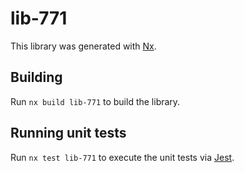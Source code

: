 # lib-771

This library was generated with [Nx](https://nx.dev).

## Building

Run `nx build lib-771` to build the library.

## Running unit tests

Run `nx test lib-771` to execute the unit tests via [Jest](https://jestjs.io).
